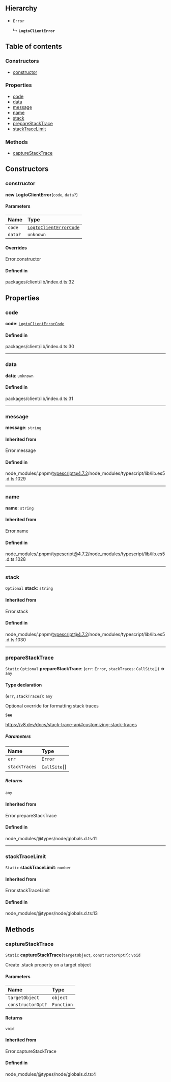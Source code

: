 ## Hierarchy

- `Error`

  ↳ **`LogtoClientError`**

## Table of contents

### Constructors

- [constructor](LogtoClientError.md#constructor)

### Properties

- [code](LogtoClientError.md#code)
- [data](LogtoClientError.md#data)
- [message](LogtoClientError.md#message)
- [name](LogtoClientError.md#name)
- [stack](LogtoClientError.md#stack)
- [prepareStackTrace](LogtoClientError.md#preparestacktrace)
- [stackTraceLimit](LogtoClientError.md#stacktracelimit)

### Methods

- [captureStackTrace](LogtoClientError.md#capturestacktrace)

## Constructors

### constructor

**new LogtoClientError**(`code`, `data?`)

#### Parameters

| Name    | Type                                                       |
| :------ | :--------------------------------------------------------- |
| `code`  | [`LogtoClientErrorCode`](../types/LogtoClientErrorCode.md) |
| `data?` | `unknown`                                                  |

#### Overrides

Error.constructor

#### Defined in

packages/client/lib/index.d.ts:32

## Properties

### code

**code**: [`LogtoClientErrorCode`](../types/LogtoClientErrorCode.md)

#### Defined in

packages/client/lib/index.d.ts:30

---

### data

**data**: `unknown`

#### Defined in

packages/client/lib/index.d.ts:31

---

### message

**message**: `string`

#### Inherited from

Error.message

#### Defined in

node_modules/.pnpm/typescript@4.7.2/node_modules/typescript/lib/lib.es5.d.ts:1029

---

### name

**name**: `string`

#### Inherited from

Error.name

#### Defined in

node_modules/.pnpm/typescript@4.7.2/node_modules/typescript/lib/lib.es5.d.ts:1028

---

### stack

`Optional` **stack**: `string`

#### Inherited from

Error.stack

#### Defined in

node_modules/.pnpm/typescript@4.7.2/node_modules/typescript/lib/lib.es5.d.ts:1030

---

### prepareStackTrace

`Static` `Optional` **prepareStackTrace**: (`err`: `Error`, `stackTraces`: `CallSite`[]) => `any`

#### Type declaration

(`err`, `stackTraces`): `any`

Optional override for formatting stack traces

**`See`**

https://v8.dev/docs/stack-trace-api#customizing-stack-traces

##### Parameters

| Name          | Type         |
| :------------ | :----------- |
| `err`         | `Error`      |
| `stackTraces` | `CallSite`[] |

##### Returns

`any`

#### Inherited from

Error.prepareStackTrace

#### Defined in

node_modules/@types/node/globals.d.ts:11

---

### stackTraceLimit

`Static` **stackTraceLimit**: `number`

#### Inherited from

Error.stackTraceLimit

#### Defined in

node_modules/@types/node/globals.d.ts:13

## Methods

### captureStackTrace

`Static` **captureStackTrace**(`targetObject`, `constructorOpt?`): `void`

Create .stack property on a target object

#### Parameters

| Name              | Type       |
| :---------------- | :--------- |
| `targetObject`    | `object`   |
| `constructorOpt?` | `Function` |

#### Returns

`void`

#### Inherited from

Error.captureStackTrace

#### Defined in

node_modules/@types/node/globals.d.ts:4
